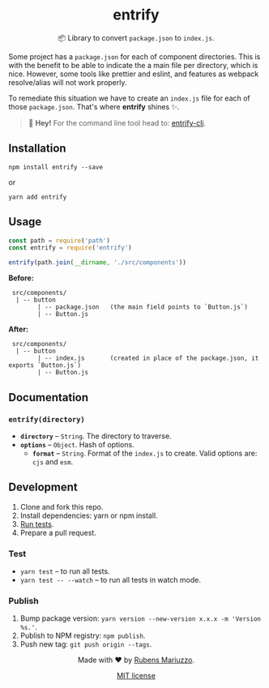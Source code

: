 <div align=center>

# entrify

📦  Library to convert `package.json` to `index.js`.

</div>

Some project has a `package.json` for each of component directories. This is with the benefit to be able to indicate the a main file per directory, which is nice. However, some tools like prettier and eslint, and features as webpack resolve/alias will not work properly.

To remediate this situation we have to create an `index.js` file for each of those `package.json`. That's where **entrify** shines ✨.

> 💁 **Hey!** For the command line tool head to: [entrify-cli](https://github.com/rmariuzzo/entrify-cli).

## Installation

```shell
npm install entrify --save
```

or 

```shell
yarn add entrify
```

## Usage

```js
const path = require('path')
const entrify = require('entrify')

entrify(path.join(__dirname, './src/components'))
```

**Before:**

```
 src/components/
  | -- button
        | -- package.json   (the main field points to `Button.js`)
        | -- Button.js
```

**After:**

```
 src/components/
  | -- button
        | -- index.js       (created in place of the package.json, it exports `Button.js`)
        | -- Button.js
```

## Documentation

### `entrify(directory)`

  - **`directory`** – `String`. The directory to traverse.
  - **`options`** – `Object`. Hash of options.
    - **`format`** – `String`. Format of the `index.js` to create. Valid options are: `cjs` and `esm`.

## Development

  1. Clone and fork this repo.
  2. Install dependencies: yarn or npm install.
  3. [Run tests](#test).
  4. Prepare a pull request.

### Test

  - `yarn test` – to run all tests.
  - `yarn test -- --watch` – to run all tests in watch mode.

### Publish

  1. Bump package version: `yarn version --new-version x.x.x -m 'Version %s.'`.
  2. Publish to NPM registry: `npm publish`.
  3. Push new tag: `git push origin --tags`.

<div align=center>

Made with :heart: by [Rubens Mariuzzo](https://github.com/rmariuzzo).

[MIT license](LICENSE)

</div>
